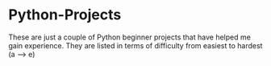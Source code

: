 # Python-Projects
These are just a couple of Python beginner projects that have helped me gain experience.
They are listed in terms of difficulty from easiest to hardest (a  -->  e) 
